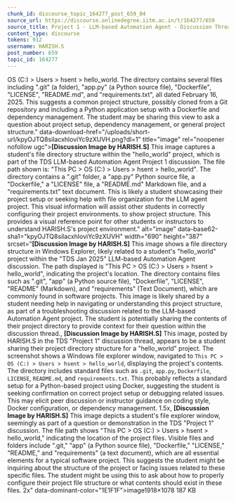 ```yaml
---
chunk_id: discourse_topic_164277_post_659_04
source_url: https://discourse.onlinedegree.iitm.ac.in/t/164277/659
source_title: Project 1 - LLM-based Automation Agent - Discussion Thread [TDS Jan 2025]
content_type: discourse
tokens: 912
username: HARISH.S
post_number: 659
topic_id: 164277
---
```


OS (C:) > Users > hsent > hello_world. The directory contains several files including ".git" (a folder), "app.py" (a Python source file), "Dockerfile", "LICENSE", "README.md", and "requirements.txt", all dated February 16, 2025. This suggests a common project structure, possibly cloned from a Git repository and including a Python application setup with a Dockerfile and dependency management. The student may be sharing this view to ask a question about project setup, dependency management, or general project structure." data-download-href="/uploads/short-url/kpyOJTQ8silacxhloviYc9zXUVH.png?dl=1" title="image" rel="noopener nofollow ugc">**[Discussion Image by HARISH.S]** This image captures a student's file directory structure within the "hello_world" project, which is part of the TDS LLM-based Automation Agent Project 1 discussion. The file path shown is: "This PC > OS (C:) > Users > hsent > hello_world". The directory contains a ".git" folder, a "app.py" Python source file, a "Dockerfile," a "LICENSE" file, a "README.md" Markdown file, and a "requirements.txt" text document. This is likely a student showcasing their project setup or seeking help with file organization for the LLM agent project. This visual information will assist other students in correctly configuring their project environments. to show project structure. This provides a visual reference point for other students or instructors to understand HARISH.S's project environment." alt="image" data-base62-sha1="kpyOJTQ8silacxhloviYc9zXUVH" width="690" height="387" srcset="**[Discussion Image by HARISH.S]** This image shows a file directory structure in Windows Explorer, likely related to a student's "hello_world" project within the "TDS Jan 2025" LLM-based Automation Agent discussion. The path displayed is "This PC > OS (C:) > Users > hsent > hello_world", indicating the project's location. The directory contains files such as ".git", "app" (a Python source file), "Dockerfile", "LICENSE", "README" (Markdown), and "requirements" (Text Document), which are commonly found in software projects. This image is likely shared by a student needing help in navigating or understanding this project structure, as part of a troubleshooting discussion related to the LLM-based Automation Agent project. The student is potentially sharing the contents of their project directory to provide context for their question within the discussion thread., **[Discussion Image by HARISH.S]** This image, posted by HARISH.S in the TDS "Project 1" discussion thread, appears to be a student sharing their project directory structure for a "hello_world" project. The screenshot shows a Windows file explorer window, navigated to `This PC > OS (C:) > Users > hsent > hello_world`, displaying the project's contents. The directory includes standard files such as `.git`, `app.py`, `Dockerfile`, `LICENSE`, `README.md`, and `requirements.txt`. This probably reflects a standard setup for a Python-based project using Docker, suggesting the student is seeking confirmation on correct project setup or debugging related issues. This may elicit peer discussion or instructor guidance on coding style, Docker configuration, or dependency management. 1.5x, **[Discussion Image by HARISH.S]** This image depicts a student's file explorer window, seemingly as part of a question or demonstration in the TDS "Project 1" discussion. The file path shows "This PC > OS (C:) > Users > hsent > hello_world," indicating the location of the project files. Visible files and folders include ".git," "app" (a Python source file), "Dockerfile," "LICENSE," "README," and "requirements" (a text document), which are all essential elements for a typical software project. This suggests the student might be inquiring about the structure of the project or facing issues related to these specific files. The student might be using this to ask about how to properly configure their project file structure or what contents should exist in these files. 2x" data-dominant-color="1E1F1F">image1918×1078 187 KB
